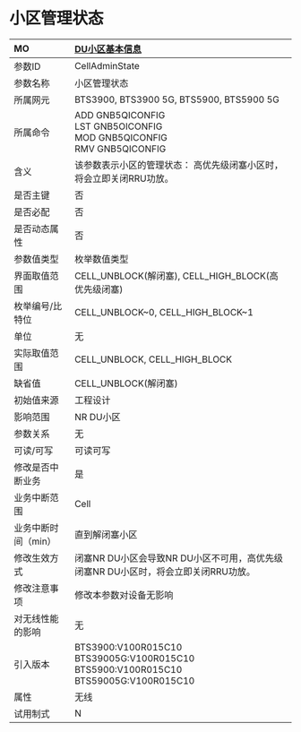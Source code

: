 # 小区管理状态<table><thread><tr><th align = "left">MO</th><th align = "left"><a href = "index.html#小区管理状态-18">DU小区基本信息</a></td></tr></thread><tbody><tr><td>参数ID</td><td>CellAdminState</td></tr><tr><td>参数名称</td><td>小区管理状态</td></tr><tr><td>所属网元</td><td>BTS3900, BTS3900 5G, BTS5900, BTS5900 5G</td></tr><tr><td>所属命令</td><td>ADD GNB5QICONFIG<br>LST GNB5OICONFIG<br>MOD GNB5QICONFIG<br>RMV GNB5QICONFIG</td></tr><tr><td>含义</td><td>该参数表示小区的管理状态：
高优先级闭塞小区时，将会立即关闭RRU功放。</td></tr><tr><td>是否主键</td><td>否</td></tr><tr><td>是否必配</td><td>否</td></tr><tr><td>是否动态属性</td><td>否</td></tr><tr><td>参数值类型</td><td>枚举数值类型</td></tr><tr><td>界面取值范围</td><td>CELL_UNBLOCK(解闭塞), CELL_HIGH_BLOCK(高优先级闭塞)</td></tr><tr><td>枚举编号/比特位</td><td>CELL_UNBLOCK~0, CELL_HIGH_BLOCK~1</td></tr><tr><td>单位</td><td>无</td></tr><tr><td>实际取值范围</td><td>CELL_UNBLOCK, CELL_HIGH_BLOCK</td></tr><tr><td>缺省值</td><td>CELL_UNBLOCK(解闭塞)</td></tr><tr><td>初始值来源</td><td>工程设计</td></tr><tr><td>影响范围</td><td>NR DU小区</td></tr><tr><td>参数关系</td><td>无</td></tr><tr><td>可读/可写</td><td>可读可写</td></tr><tr><td>修改是否中断业务</td><td>是</td></tr><tr><td>业务中断范围</td><td>Cell</td></tr><tr><td>业务中断时间（min）</td><td>直到解闭塞小区</td></tr><tr><td>修改生效方式</td><td>闭塞NR DU小区会导致NR DU小区不可用，高优先级闭塞NR DU小区时，将会立即关闭RRU功放。</td></tr><tr><td>修改注意事项</td><td>修改本参数对设备无影响</td></tr><tr><td>对无线性能的影响</td><td>无</td></tr><tr><td>引入版本</td><td>BTS3900:V100R015C10<br>BTS39005G:V100R015C10<br>BTS5900:V100R015C10<br>BTS59005G:V100R015C10</td></tr><tr><td>属性</td><td>无线</td></tr><tr><td>试用制式</td><td>N</td></tr></tbody></table>